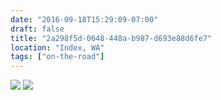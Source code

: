 ```yaml
---
date: "2016-09-18T15:29:09-07:00"
draft: false
title: "2a298f5d-0648-448a-b987-d693e88d6fe7"
location: "Index, WA"
tags: ["on-the-road"]
---
```


![](https://d17enza3bfujl8.cloudfront.net/20160918_01_25.jpg)
![](https://d17enza3bfujl8.cloudfront.net/20160918_01_40.jpg)
